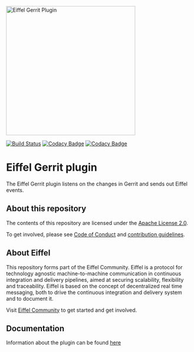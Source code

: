 <!---
   Copyright 2019 Ericsson AB.
   For a full list of individual contributors, please see the commit history.

   Licensed under the Apache License, Version 2.0 (the "License");
   you may not use this file except in compliance with the License.
   You may obtain a copy of the License at

       http://www.apache.org/licenses/LICENSE-2.0

   Unless required by applicable law or agreed to in writing, software
   distributed under the License is distributed on an "AS IS" BASIS,
   WITHOUT WARRANTIES OR CONDITIONS OF ANY KIND, either express or implied.
   See the License for the specific language governing permissions and
   limitations under the License.
--->

<img src="./images/eiffel-gerrit-plugin-logo.png" alt="Eiffel Gerrit Plugin" width="350"/>

[![Build Status](https://travis-ci.org/eiffel-community/eiffel-gerrit-plugin.svg?branch=master)](https://travis-ci.org/eiffel-community/eiffel-gerrit-plugin)
[![Codacy Badge](https://api.codacy.com/project/badge/Grade/a6fe659579ef4ec2af44cf52fe45629d)](https://www.codacy.com/manual/eiffel-gerrit-plugin-maintainers/eiffel-gerrit-plugin?utm_source=github.com&amp;utm_medium=referral&amp;utm_content=eiffel-community/eiffel-gerrit-plugin&amp;utm_campaign=Badge_Grade)
[![Codacy Badge](https://api.codacy.com/project/badge/Coverage/a6fe659579ef4ec2af44cf52fe45629d)](https://www.codacy.com/manual/eiffel-gerrit-plugin-maintainers/eiffel-gerrit-plugin?utm_source=github.com&utm_medium=referral&utm_content=eiffel-community/eiffel-gerrit-plugin&utm_campaign=Badge_Coverage)

# Eiffel Gerrit plugin

The Eiffel Gerrit plugin listens on the changes in Gerrit and sends out Eiffel events.

## About this repository
The contents of this repository are licensed under the [Apache License 2.0](./LICENSE).

To get involved, please see [Code of Conduct](./CODE_OF_CONDUCT.md) and [contribution
guidelines](./CONTRIBUTING.md).

## About Eiffel

This repository forms part of the Eiffel Community. Eiffel is a protocol for technology agnostic
machine-to-machine communication in continuous integration and delivery pipelines, aimed at securing
scalability, flexibility and traceability. Eiffel is based on the concept of decentralized real time
messaging, both to drive the continuous integration and delivery system and to document it.

Visit [Eiffel Community](https://eiffel-community.github.io) to get started and get involved.

## Documentation

Information about the plugin can be found [here](./src/main/resources/Documentation/about.md)
